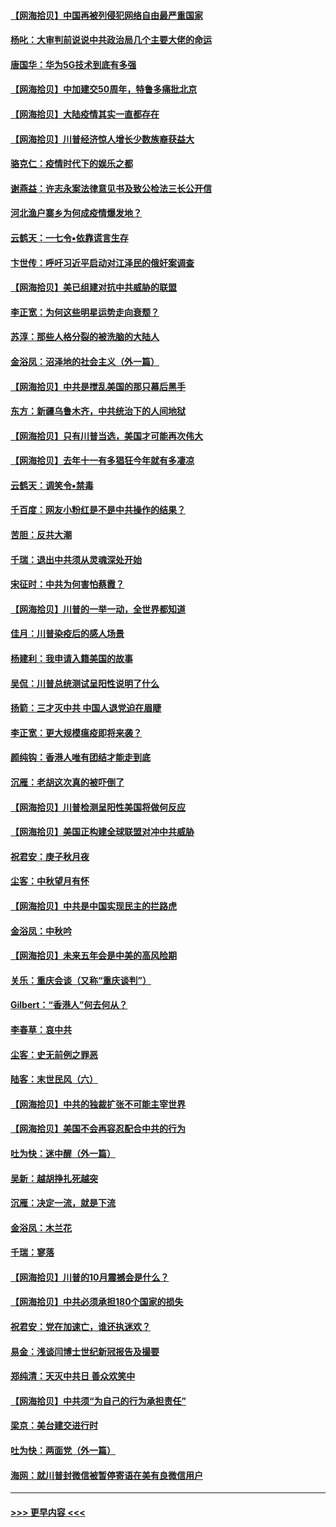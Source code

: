 #### [【网海拾贝】中国再被列侵犯网络自由最严重国家](../pages/nsc993/n12479643.md?t=10162151) 
#### [杨叱：大审判前说说中共政治局几个主要大佬的命运](../pages/nsc993/n12477527.md?t=10162151) 
#### [唐国华：华为5G技术到底有多强](../pages/nsc993/n12477483.md?t=10162151) 
#### [【网海拾贝】中加建交50周年，特鲁多痛批北京](../pages/nsc993/n12476892.md?t=10162151) 
#### [【网海拾贝】大陆疫情其实一直都存在](../pages/nsc993/n12473948.md?t=10162151) 
#### [【网海拾贝】川普经济惊人增长少数族裔获益大](../pages/nsc993/n12471565.md?t=10162151) 
#### [骆克仁：疫情时代下的娱乐之都](../pages/nsc993/n12471312.md?t=10162151) 
#### [谢燕益：许志永案法律意见书及致公检法三长公开信](../pages/nsc993/n12470870.md?t=10162151) 
#### [河北渔户寨乡为何成疫情爆发地？](../pages/nsc993/n12464936.md?t=10162151) 
#### [云鹤天：一七令▪依靠谎言生存](../pages/nsc993/n12470034.md?t=10162151) 
#### [卞世传：呼吁习近平启动对江泽民的俄奸案调查](../pages/nsc993/n12469722.md?t=10162151) 
#### [【网海拾贝】美已组建对抗中共威胁的联盟](../pages/nsc993/n12469018.md?t=10162151) 
#### [李正宽：为何这些明星运势走向衰颓？](../pages/nsc993/n12468730.md?t=10162151) 
#### [苏淳：那些人格分裂的被洗脑的大陆人](../pages/nsc993/n12467858.md?t=10162151) 
#### [金浴凤：沼泽地的社会主义（外一篇）](../pages/nsc993/n12467792.md?t=10162151) 
#### [【网海拾贝】中共是搅乱美国的那只幕后黑手](../pages/nsc993/n12467700.md?t=10162151) 
#### [东方：新疆乌鲁木齐，中共统治下的人间地狱](../pages/nsc993/n12466075.md?t=10162151) 
#### [【网海拾贝】只有川普当选，美国才可能再次伟大](../pages/nsc993/n12466013.md?t=10162151) 
#### [【网海拾贝】去年十一有多猖狂今年就有多凄凉](../pages/nsc993/n12463649.md?t=10162151) 
#### [云鹤天：调笑令▪禁毒](../pages/nsc993/n12462975.md?t=10162151) 
#### [千百度：网友小粉红是不是中共操作的结果？](../pages/nsc993/n12461025.md?t=10162151) 
#### [苦胆：反共大潮](../pages/nsc993/n12459469.md?t=10162151) 
#### [千瑞：退出中共须从灵魂深处开始](../pages/nsc993/n12459437.md?t=10162151) 
#### [宋征时：中共为何害怕蔡霞？](../pages/nsc993/n12459097.md?t=10162151) 
#### [【网海拾贝】川普的一举一动，全世界都知道](../pages/nsc993/n12458825.md?t=10162151) 
#### [佳月：川普染疫后的感人场景](../pages/nsc993/n12456994.md?t=10162151) 
#### [杨建利：我申请入籍美国的故事](../pages/nsc993/n12455635.md?t=10162151) 
#### [吴侃：川普总统测试呈阳性说明了什么](../pages/nsc993/n12451869.md?t=10162151) 
#### [扬箭：三才灭中共 中国人退党迫在眉睫](../pages/nsc993/n12451842.md?t=10162151) 
#### [李正宽：更大规模瘟疫即将来袭？](../pages/nsc993/n12451455.md?t=10162151) 
#### [颜纯钩：香港人唯有团结才能走到底](../pages/nsc993/n12450870.md?t=10162151) 
#### [沉雁：老胡这次真的被吓倒了](../pages/nsc993/n12449796.md?t=10162151) 
#### [【网海拾贝】川普检测呈阳性美国将做何反应](../pages/nsc993/n12449042.md?t=10162151) 
#### [【网海拾贝】美国正构建全球联盟对冲中共威胁](../pages/nsc993/n12446580.md?t=10162151) 
#### [祝君安：庚子秋月夜](../pages/nsc993/n12445870.md?t=10162151) 
#### [尘客：中秋望月有怀](../pages/nsc993/n12444632.md?t=10162151) 
#### [【网海拾贝】中共是中国实现民主的拦路虎](../pages/nsc993/n12443573.md?t=10162151) 
#### [金浴凤：中秋吟](../pages/nsc993/n12441773.md?t=10162151) 
#### [【网海拾贝】未来五年会是中美的高风险期](../pages/nsc993/n12440760.md?t=10162151) 
#### [关乐：重庆会谈（又称“重庆谈判”）](../pages/nsc993/n12437525.md?t=10162151) 
#### [Gilbert：“香港人”何去何从？](../pages/nsc993/n12435894.md?t=10162151) 
#### [李春草：哀中共](../pages/nsc993/n12435874.md?t=10162151) 
#### [尘客：史无前例之罪恶](../pages/nsc993/n12435762.md?t=10162151) 
#### [陆客：末世民风（六）](../pages/nsc993/n12435354.md?t=10162151) 
#### [【网海拾贝】中共的独裁扩张不可能主宰世界](../pages/nsc993/n12435151.md?t=10162151) 
#### [【网海拾贝】美国不会再容忍配合中共的行为](../pages/nsc993/n12433808.md?t=10162151) 
#### [吐为快：迷中醒（外一篇）](../pages/nsc993/n12433585.md?t=10162151) 
#### [吴新：越胡挣扎死越突](../pages/nsc993/n12433562.md?t=10162151) 
#### [沉雁：决定一流，就是下流](../pages/nsc993/n12432128.md?t=10162151) 
#### [金浴凤：木兰花](../pages/nsc993/n12432124.md?t=10162151) 
#### [千瑞：寥落](../pages/nsc993/n12432071.md?t=10162151) 
#### [【网海拾贝】川普的10月震撼会是什么？](../pages/nsc993/n12431624.md?t=10162151) 
#### [【网海拾贝】中共必须承担180个国家的损失](../pages/nsc993/n12428893.md?t=10162151) 
#### [祝君安：党在加速亡，谁还执迷欢？](../pages/nsc993/n12428652.md?t=10162151) 
#### [易金：浅谈闫博士世纪新冠报告及撮要](../pages/nsc993/n12426822.md?t=10162151) 
#### [郑纯清：天灭中共日 善众欢笑中](../pages/nsc993/n12426784.md?t=10162151) 
#### [【网海拾贝】中共须“为自己的行为承担责任”](../pages/nsc993/n12426067.md?t=10162151) 
#### [梁京：美台建交进行时](../pages/nsc993/n12424066.md?t=10162151) 
#### [吐为快：两面党（外一篇）](../pages/nsc993/n12424043.md?t=10162151) 
#### [海网：就川普封微信被暂停寄语在美有良微信用户](../pages/nsc993/n12424021.md?t=10162151) 

----
#### [ >>> 更早内容 <<< ](../indexes/nsc993-earlier.md)
